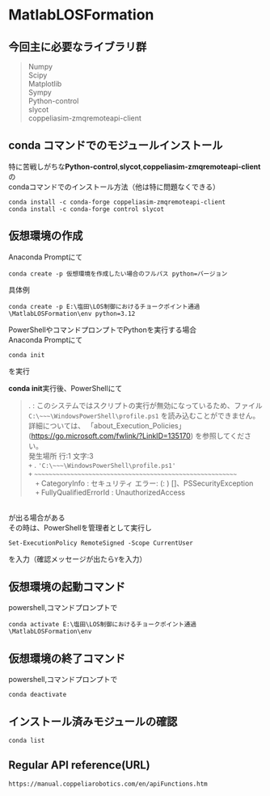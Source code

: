 # MatlabLOSFormation

## 今回主に必要なライブラリ群
>Numpy<br>
>Scipy<br>
>Matplotlib<br>
>Sympy<br>
>Python-control<br>
>slycot<br>
>coppeliasim-zmqremoteapi-client<br>

## conda コマンドでのモジュールインストール
特に苦戦しがちな**Python-control**,**slycot**,**coppeliasim-zmqremoteapi-client**の<br>
condaコマンドでのインストール方法（他は特に問題なくできる）<br>
```
conda install -c conda-forge coppeliasim-zmqremoteapi-client
conda install -c conda-forge control slycot
```

## 仮想環境の作成
Anaconda Promptにて<br>
```
conda create -p 仮想環境を作成したい場合のフルパス python=バージョン
```

具体例<br>
```
conda create -p E:\塩田\LOS制御におけるチョークポイント通過\MatlabLOSFormation\env python=3.12
```

PowerShellやコマンドプロンプトでPythonを実行する場合<br>
Anaconda Promptにて
```
conda init
```
を実行

**conda init**実行後、PowerShellにて

>. : このシステムではスクリプトの実行が無効になっているため、ファイル `C:\~~~\WindowsPowerShell\profile.ps1` 
>を読み込むことができません。詳細については、
>「about_Execution_Policies」(https://go.microsoft.com/fwlink/?LinkID=135170)
>を参照してください。<br>
>発生場所 行:1 文字:3<br>
>`+` . `'C:\~~~\WindowsPowerShell\profile.ps1'`<br>
>`+`   `~~~~~~~~~~~~~~~~~~~~~~~~~~~~~~~~~~~~~~~~~~~~~~~~~~~~~~~~`<br>
>    &emsp;`+` CategoryInfo          : セキュリティ エラー: (: ) []、PSSecurityException<br>
>    &emsp;`+` FullyQualifiedErrorId : UnauthorizedAccess

<br>が出る場合がある<br>
その時は、PowerShellを管理者として実行し
```
Set-ExecutionPolicy RemoteSigned -Scope CurrentUser
```
を入力（確認メッセージが出たら`Y`を入力）

## 仮想環境の起動コマンド
powershell,コマンドプロンプトで <br>
```
conda activate E:\塩田\LOS制御におけるチョークポイント通過\MatlabLOSFormation\env
```

## 仮想環境の終了コマンド
powershell,コマンドプロンプトで<br>
```
conda deactivate
```

## インストール済みモジュールの確認
```
conda list
```

## Regular API reference(URL)
```
https://manual.coppeliarobotics.com/en/apiFunctions.htm
```
